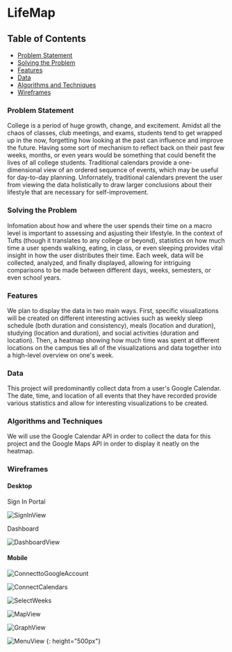 # LifeMap

## Table of Contents
- [Problem Statement](#problem-statement)
- [Solving the Problem](#solving-the-problem)
- [Features](#features)
- [Data](#data)
- [Algorithms and Techniques](#algorithms-and-techniques)
- [Wireframes](#wireframes)

### Problem Statement
College is a period of huge growth, change, and excitement. Amidst all the chaos of classes, club meetings, and exams, students tend to get wrapped up in the now, forgetting how looking at the past can influence and improve the future. Having some sort of mechanism to reflect back on their past few weeks, months, or even years would be something that could benefit the lives of all college students. Traditional calendars provide a one-dimensional view of an ordered sequence of events, which may be useful for day-to-day planning. Unfornately, traditional calendars prevent the user from viewing the data holistically to draw larger conclusions about their lifestyle that are necessary for self-improvement.

### Solving the Problem
Infomation about how and where the user spends their time on a macro level is important to assessing and asjusting their lifestyle. In the context of Tufts (though it translates to any college or beyond), statistics on how much time a user spends walking, eating, in class, or even sleeping provides vital insight in how the user distributes their time. Each week, data will be collected, analyzed, and finally displayed, allowing for intriguing comparisons to be made between different days, weeks, semesters, or even school years.

### Features
We plan to display the data in two main ways. First, specific visualizations will be created on different interesting activies such as weekly sleep schedule (both duration and consistency), meals (location and duration), studying (location and duration), and social activities (duration and location). Then, a heatmap showing how much time was spent at different locations on the campus ties all of the visualizations and data together into a high-level overview on one's week.

### Data
This project will predominantly collect data from a user's Google Calendar. The date, time, and location of all events that they have recorded provide various statistics and allow for interesting visualizations to be created.

### Algorithms and Techniques
We will use the Google Calendar API in order to collect the data for this project and the Google Maps API in order to display it neatly on the heatmap.

### Wireframes

#### Desktop
Sign In Portal

![SignInView](https://github.com/tuftsdev/comp20-s2018-team9/blob/master/wireframes/desktop/SignIn.png)

Dashboard

![DashboardView](https://github.com/tuftsdev/comp20-s2018-team9/blob/master/wireframes/desktop/DashboardView.png)

#### Mobile
![ConnecttoGoogleAccount](https://github.com/tuftsdev/comp20-s2018-team9/blob/master/wireframes/mobile/ConnecttoGoogleAccount.png)

![ConnectCalendars](https://github.com/tuftsdev/comp20-s2018-team9/blob/master/wireframes/mobile/ConnectCalendars.png)

![SelectWeeks](https://github.com/tuftsdev/comp20-s2018-team9/blob/master/wireframes/mobile/SelectWeeks.png)

![MapView](https://github.com/tuftsdev/comp20-s2018-team9/blob/master/wireframes/mobile/MapView.png)

![GraphView](https://github.com/tuftsdev/comp20-s2018-team9/blob/master/wireframes/mobile/GraphView.png)

![MenuView](https://github.com/tuftsdev/comp20-s2018-team9/blob/master/wireframes/mobile/MenuView.png) {: height="500px"}
